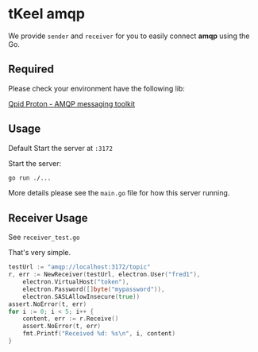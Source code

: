 # tKeel amqp
We provide `sender` and `receiver` for you to easily connect **amqp** using the Go.
## Required
Please check your environment have the following lib:

[Qpid Proton - AMQP messaging toolkit](https://github.com/apache/qpid-proton/blob/main/INSTALL.md)


## Usage
Default Start the server at `:3172`

Start the server:
```bash
go run ./...
```

More details please see the `main.go` file for how this server running.

## Receiver Usage
See `receiver_test.go`

That's very simple.
```go
testUrl := "amqp://localhost:3172/topic"
r, err := NewReceiver(testUrl, electron.User("fred1"),
    electron.VirtualHost("token"),
    electron.Password([]byte("mypassword")),
    electron.SASLAllowInsecure(true))
assert.NoError(t, err)
for i := 0; i < 5; i++ {
    content, err := r.Receive()
    assert.NoError(t, err)
    fmt.Printf("Received %d: %s\n", i, content)
}
```
